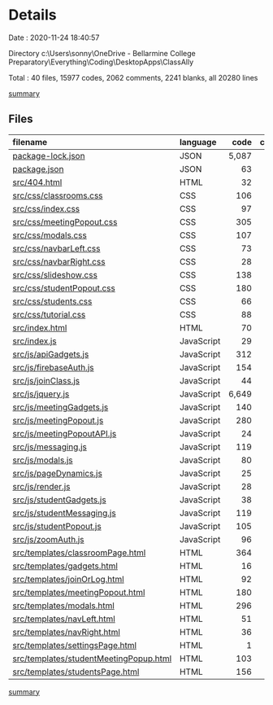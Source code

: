 # Details

Date : 2020-11-24 18:40:57

Directory c:\Users\sonny\OneDrive - Bellarmine College Preparatory\Everything\Coding\DesktopApps\ClassAlly

Total : 40 files,  15977 codes, 2062 comments, 2241 blanks, all 20280 lines

[summary](results.md)

## Files
| filename | language | code | comment | blank | total |
| :--- | :--- | ---: | ---: | ---: | ---: |
| [package-lock.json](/package-lock.json) | JSON | 5,087 | 0 | 1 | 5,088 |
| [package.json](/package.json) | JSON | 63 | 0 | 1 | 64 |
| [src/404.html](/src/404.html) | HTML | 32 | 0 | 2 | 34 |
| [src/css/classrooms.css](/src/css/classrooms.css) | CSS | 106 | 4 | 19 | 129 |
| [src/css/index.css](/src/css/index.css) | CSS | 97 | 0 | 18 | 115 |
| [src/css/meetingPopout.css](/src/css/meetingPopout.css) | CSS | 305 | 26 | 65 | 396 |
| [src/css/modals.css](/src/css/modals.css) | CSS | 107 | 2 | 23 | 132 |
| [src/css/navbarLeft.css](/src/css/navbarLeft.css) | CSS | 73 | 1 | 12 | 86 |
| [src/css/navbarRight.css](/src/css/navbarRight.css) | CSS | 28 | 0 | 5 | 33 |
| [src/css/slideshow.css](/src/css/slideshow.css) | CSS | 138 | 6 | 21 | 165 |
| [src/css/studentPopout.css](/src/css/studentPopout.css) | CSS | 180 | 8 | 32 | 220 |
| [src/css/students.css](/src/css/students.css) | CSS | 66 | 4 | 9 | 79 |
| [src/css/tutorial.css](/src/css/tutorial.css) | CSS | 88 | 5 | 7 | 100 |
| [src/index.html](/src/index.html) | HTML | 70 | 15 | 21 | 106 |
| [src/index.js](/src/index.js) | JavaScript | 29 | 16 | 10 | 55 |
| [src/js/apiGadgets.js](/src/js/apiGadgets.js) | JavaScript | 312 | 60 | 50 | 422 |
| [src/js/firebaseAuth.js](/src/js/firebaseAuth.js) | JavaScript | 154 | 45 | 27 | 226 |
| [src/js/joinClass.js](/src/js/joinClass.js) | JavaScript | 44 | 1 | 6 | 51 |
| [src/js/jquery.js](/src/js/jquery.js) | JavaScript | 6,649 | 1,596 | 1,545 | 9,790 |
| [src/js/meetingGadgets.js](/src/js/meetingGadgets.js) | JavaScript | 140 | 13 | 22 | 175 |
| [src/js/meetingPopout.js](/src/js/meetingPopout.js) | JavaScript | 280 | 29 | 31 | 340 |
| [src/js/meetingPopoutAPI.js](/src/js/meetingPopoutAPI.js) | JavaScript | 24 | 23 | 8 | 55 |
| [src/js/messaging.js](/src/js/messaging.js) | JavaScript | 119 | 3 | 14 | 136 |
| [src/js/modals.js](/src/js/modals.js) | JavaScript | 80 | 12 | 17 | 109 |
| [src/js/pageDynamics.js](/src/js/pageDynamics.js) | JavaScript | 25 | 6 | 7 | 38 |
| [src/js/render.js](/src/js/render.js) | JavaScript | 28 | 58 | 16 | 102 |
| [src/js/studentGadgets.js](/src/js/studentGadgets.js) | JavaScript | 38 | 1 | 8 | 47 |
| [src/js/studentMessaging.js](/src/js/studentMessaging.js) | JavaScript | 119 | 3 | 13 | 135 |
| [src/js/studentPopout.js](/src/js/studentPopout.js) | JavaScript | 105 | 11 | 14 | 130 |
| [src/js/zoomAuth.js](/src/js/zoomAuth.js) | JavaScript | 96 | 49 | 28 | 173 |
| [src/templates/classroomPage.html](/src/templates/classroomPage.html) | HTML | 364 | 1 | 52 | 417 |
| [src/templates/gadgets.html](/src/templates/gadgets.html) | HTML | 16 | 0 | 2 | 18 |
| [src/templates/joinOrLog.html](/src/templates/joinOrLog.html) | HTML | 92 | 0 | 13 | 105 |
| [src/templates/meetingPopout.html](/src/templates/meetingPopout.html) | HTML | 180 | 32 | 29 | 241 |
| [src/templates/modals.html](/src/templates/modals.html) | HTML | 296 | 24 | 32 | 352 |
| [src/templates/navLeft.html](/src/templates/navLeft.html) | HTML | 51 | 0 | 5 | 56 |
| [src/templates/navRight.html](/src/templates/navRight.html) | HTML | 36 | 3 | 7 | 46 |
| [src/templates/settingsPage.html](/src/templates/settingsPage.html) | HTML | 1 | 0 | 0 | 1 |
| [src/templates/studentMeetingPopup.html](/src/templates/studentMeetingPopup.html) | HTML | 103 | 4 | 24 | 131 |
| [src/templates/studentsPage.html](/src/templates/studentsPage.html) | HTML | 156 | 1 | 25 | 182 |

[summary](results.md)